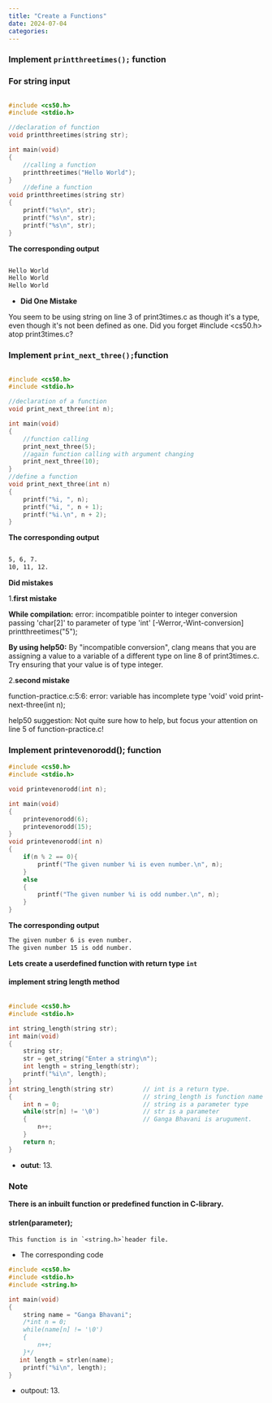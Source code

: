 ```yaml
---
title: "Create a Functions"
date: 2024-07-04
categories:
---
```


### **Implement `printthreetimes();` function**

### **For string input**

```c

#include <cs50.h>
#include <stdio.h>

//declaration of function
void printthreetimes(string str);

int main(void)
{
    //calling a function
    printthreetimes("Hello World");
}
    //define a function
void printthreetimes(string str)
{
    printf("%s\n", str);
    printf("%s\n", str);
    printf("%s\n", str);
}
```
**The corresponding output**

```bash

Hello World
Hello World
Hello World

```
* **Did One Mistake** 

You seem to be using string on line 3 of print3times.c as though it's a type, even though it's not been defined
as one. Did you forget #include <cs50.h> atop print3times.c?

### **Implement `print_next_three();`function**


```c

#include <cs50.h>
#include <stdio.h>

//declaration of a function
void print_next_three(int n);

int main(void)
{
    //function calling
    print_next_three(5);
    //again function calling with argument changing
    print_next_three(10);
}
//define a function
void print_next_three(int n)
{
    printf("%i, ", n);
    printf("%i, ", n + 1);
    printf("%i.\n", n + 2);
}

```
**The corresponding output**

```bash

5, 6, 7.
10, 11, 12.

```
**Did  mistakes**

1.**first mistake**

**While compilation:**
error: incompatible pointer to integer conversion passing 'char[2]' to parameter of type 'int' [-Werror,-Wint-conversion]
printthreetimes("5");

**By using help50:**
By "incompatible conversion", clang means that you are assigning a value to a variable of a different type on line 8 of
print3times.c. Try ensuring that your value is of type integer.

2.**second mistake**

function-practice.c:5:6: error: variable has incomplete type 'void'
void print-next-three(int n);

help50 suggestion:
Not quite sure how to help, but focus your attention on line 5 of function-practice.c!

### **Implement printevenorodd(); function**

```c
#include <cs50.h>
#include <stdio.h>

void printevenorodd(int n);

int main(void)
{
    printevenorodd(6);
    printevenorodd(15);
}
void printevenorodd(int n)
{
    if(n % 2 == 0){
        printf("The given number %i is even number.\n", n);
    }
    else
    {
        printf("The given number %i is odd number.\n", n);
    }
}

```
**The corresponding output**

```bash
The given number 6 is even number.
The given number 15 is odd number.

```
**Lets create a userdefined function with return type `int`**

#### implement string length method

```c

#include <cs50.h>
#include <stdio.h>

int string_length(string str);
int main(void)
{
    string str;
    str = get_string("Enter a string\n");
    int length = string_length(str);
    printf("%i\n", length);
}
int string_length(string str)        // int is a return type.
{                                    // string_length is function name
    int n = 0;                       // string is a parameter type
    while(str[n] != '\0')            // str is a parameter
    {                                // Ganga Bhavani is arugument.
        n++;
    }
    return n;
}

```
* **outut**:   13.
  

### Note

**There is an inbuilt function or predefined function in C-library.**

#### strlen(parameter);

    This function is in `<string.h>`header file.

* The corresponding code

```c
#include <cs50.h>
#include <stdio.h>
#include <string.h>

int main(void)
{
    string name = "Ganga Bhavani";
    /*int n = 0;
    while(name[n] != '\0')
    {
        n++;
    }*/
   int length = strlen(name);
    printf("%i\n", length);
}

```

* outpout: 13.